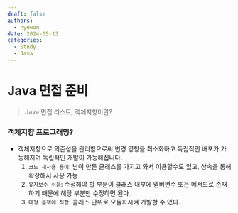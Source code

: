 ```yaml
---
draft: false
authors:
  - hyewon
date: 2024-05-13
categories:
  - Study
  - Java
---
```

# Java 면접 준비
> Java 면접 리스트, 객체지향이란?
<!-- more -->

### 객체지향 프로그래밍?

- 객체지향으로 의존성을 관리함으로써 변경 영향을 최소화하고 독립적인 배포가 가능해지며 독립적인 개발이 가능해집니다.
    1. `코드 재사용 용이`: 남이 만든 클래스를 가지고 와서 이용할수도 있고, 상속을 통해 확장해서 사용 가능
    2. `유지보수 쉬움`: 수정해야 할 부분이 클래스 내부에 멤버변수 또는 메서드로 존재하기 때문에 해당 부분만 수정하면 된다.
    3. `대형 플젝에 적합`: 클래스 단위로 모듈화시켜 개발할 수 있다.
